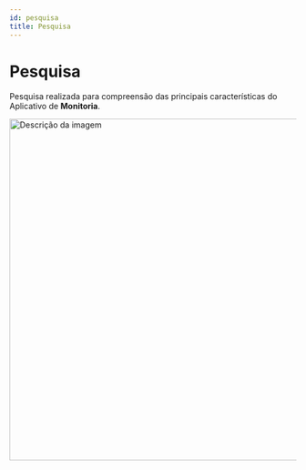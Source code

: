 ```yaml
---
id: pesquisa
title: Pesquisa
---
```


# Pesquisa

Pesquisa realizada para compreensão das principais características do Aplicativo de **Monitoria**.

<img src="https://media1.tenor.com/m/rRegSXah6XEAAAAC/spinning-cat.gif" alt="Descrição da imagem" width="600" />
